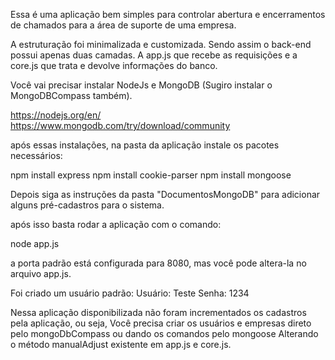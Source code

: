 Essa é uma aplicação bem simples para controlar abertura e encerramentos de chamados
para a área de suporte de uma empresa.

A estruturação foi minimalizada e customizada. Sendo assim o back-end possui apenas duas camadas.
A app.js que recebe as requisições e a core.js que trata e devolve informações do banco.

Você vai precisar instalar NodeJs e MongoDB (Sugiro instalar o MongoDBCompass também).

https://nodejs.org/en/ <br>
https://www.mongodb.com/try/download/community

após essas instalações, na pasta da aplicação
instale os pacotes necessários:

npm install express
npm install cookie-parser
npm install mongoose

Depois siga as instruções da pasta "DocumentosMongoDB" para adicionar alguns pré-cadastros para o sistema.

após isso basta rodar a aplicação com o comando:

node app.js

a porta padrão está configurada para 8080, mas você pode altera-la no arquivo app.js.

Foi criado um usuário padrão:
Usuário: Teste
Senha: 1234

Nessa aplicação disponibilizada não foram incrementados os cadastros pela aplicação, ou seja,
Você precisa criar os usuários e empresas direto pelo mongoDbCompass ou dando os comandos pelo mongoose
Alterando o método manualAdjust existente em app.js e core.js.
